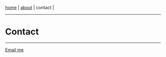 <a href="https://disesdi.github.io/" target="_blank" rel="noopener noreferrer">home</a> \| <a href="https://cr1.dev/about.html" target="_blank" rel="noopener noreferrer">about</a> \| contact \|

-------

# Contact

------- 

[Email me](mailto:disesdi@cr1.dev)
